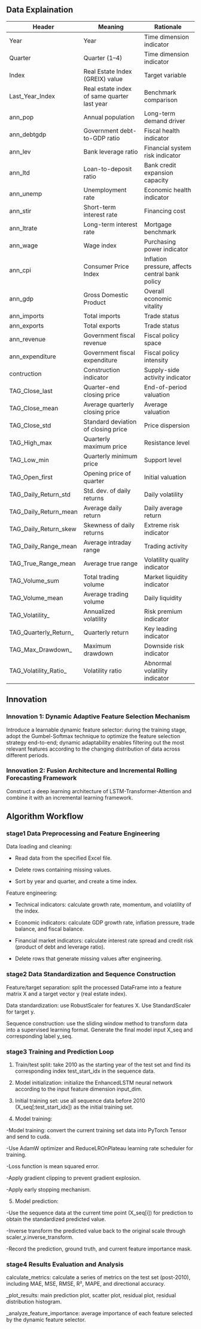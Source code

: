 ## Data Explaination

| Header                | Meaning                          | Rationale                           |
|-----------------------|----------------------------------|-------------------------------------|
| Year                  | Year                             | Time dimension indicator             |
| Quarter               | Quarter (1–4)                    | Time dimension indicator             |
| Index                 | Real Estate Index (GREIX) value  | Target variable                      |
| Last_Year_Index       | Real estate index of same quarter last year | Benchmark comparison       |
| ann_pop               | Annual population                | Long-term demand driver              |
| ann_debtgdp           | Government debt-to-GDP ratio     | Fiscal health indicator              |
| ann_lev               | Bank leverage ratio              | Financial system risk indicator      |
| ann_ltd               | Loan-to-deposit ratio            | Bank credit expansion capacity       |
| ann_unemp             | Unemployment rate                | Economic health indicator            |
| ann_stir              | Short-term interest rate         | Financing cost                       |
| ann_ltrate            | Long-term interest rate          | Mortgage benchmark                   |
| ann_wage              | Wage index                       | Purchasing power indicator           |
| ann_cpi               | Consumer Price Index             | Inflation pressure, affects central bank policy |
| ann_gdp               | Gross Domestic Product           | Overall economic vitality            |
| ann_imports           | Total imports                    | Trade status                         |
| ann_exports           | Total exports                    | Trade status                         |
| ann_revenue           | Government fiscal revenue        | Fiscal policy space                  |
| ann_expenditure       | Government fiscal expenditure    | Fiscal policy intensity              |
| contruction           | Construction indicator           | Supply-side activity indicator       |
| TAG_Close_last        | Quarter-end closing price        | End-of-period valuation              |
| TAG_Close_mean        | Average quarterly closing price  | Average valuation                    |
| TAG_Close_std         | Standard deviation of closing price | Price dispersion                   |
| TAG_High_max          | Quarterly maximum price          | Resistance level                     |
| TAG_Low_min           | Quarterly minimum price          | Support level                        |
| TAG_Open_first        | Opening price of quarter         | Initial valuation                    |
| TAG_Daily_Return_std  | Std. dev. of daily returns       | Daily volatility                     |
| TAG_Daily_Return_mean | Average daily return             | Daily average return                 |
| TAG_Daily_Return_skew | Skewness of daily returns        | Extreme risk indicator               |
| TAG_Daily_Range_mean  | Average intraday range           | Trading activity                     |
| TAG_True_Range_mean   | Average true range               | Volatility quality indicator         |
| TAG_Volume_sum        | Total trading volume             | Market liquidity indicator           |
| TAG_Volume_mean       | Average trading volume           | Daily liquidity                      |
| TAG_Volatility_       | Annualized volatility            | Risk premium indicator               |
| TAG_Quarterly_Return_ | Quarterly return                 | Key leading indicator                |
| TAG_Max_Drawdown_     | Maximum drawdown                 | Downside risk indicator              |
| TAG_Volatility_Ratio_ | Volatility ratio                 | Abnormal volatility indicator        |


## Innovation
### Innovation 1: Dynamic Adaptive Feature Selection Mechanism

Introduce a learnable dynamic feature selector: during the training stage, adopt the Gumbel-Softmax technique to optimize the feature selection strategy end-to-end; dynamic adaptability enables filtering out the most relevant features according to the changing distribution of data across different periods.

### Innovation 2: Fusion Architecture and Incremental Rolling Forecasting Framework

Construct a deep learning architecture of LSTM-Transformer-Attention and combine it with an incremental learning framework.

## Algorithm Workflow
### stage1 Data Preprocessing and Feature Engineering

Data loading and cleaning:

 - Read data from the specified Excel file.

 - Delete rows containing missing values.

 - Sort by year and quarter, and create a time index.

Feature engineering:

 - Technical indicators: calculate growth rate, momentum, and volatility of the index.

 - Economic indicators: calculate GDP growth rate, inflation pressure, trade balance, and fiscal balance.

 - Financial market indicators: calculate interest rate spread and credit risk (product of debt and leverage ratio).

 - Delete rows that generate missing values after engineering.

### stage2 Data Standardization and Sequence Construction

Feature/target separation: split the processed DataFrame into a feature matrix X and a target vector y (real estate index).

Data standardization: use RobustScaler for features X. Use StandardScaler for target y.

Sequence construction: use the sliding window method to transform data into a supervised learning format. Generate the final model input X_seq and corresponding label y_seq.

### stage3 Training and Prediction Loop

1. Train/test split: take 2010 as the starting year of the test set and find its corresponding index test_start_idx in the sequence data.

2. Model initialization: initialize the EnhancedLSTM neural network according to the input feature dimension input_dim.

3. Initial training set: use all sequence data before 2010 (X_seq[:test_start_idx]) as the initial training set.

4. Model training:

 -Model training: convert the current training set data into PyTorch Tensor and send to cuda.

 -Use AdamW optimizer and ReduceLROnPlateau learning rate scheduler for training.

 -Loss function is mean squared error.

 -Apply gradient clipping to prevent gradient explosion.

 -Apply early stopping mechanism.

5. Model prediction:

 -Use the sequence data at the current time point (X_seq[i]) for prediction to obtain the standardized predicted value.

 -Inverse transform the predicted value back to the original scale through scaler_y.inverse_transform.

 -Record the prediction, ground truth, and current feature importance mask.

### stage4 Results Evaluation and Analysis

calculate_metrics: calculate a series of metrics on the test set (post-2010), including MAE, MSE, RMSE, R², MAPE, and directional accuracy.

 _plot_results: main prediction plot, scatter plot, residual plot, residual distribution histogram.

_analyze_feature_importance: average importance of each feature selected by the dynamic feature selector.

